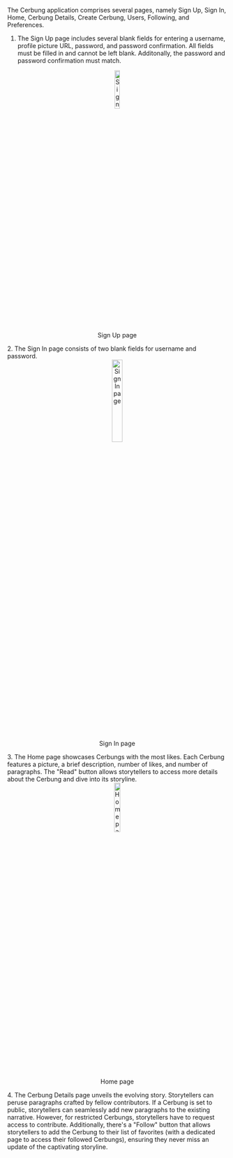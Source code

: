 The Cerbung application comprises several pages, namely Sign Up, Sign In, Home, Cerbung Details, Create Cerbung, Users, Following, and Preferences.
1. The Sign Up page includes several blank fields for entering a username, profile picture URL, password, and password confirmation. All fields must be filled in and cannot be left blank. Additonally, the password and password confirmation must match.
<section align="center">
    <a href="https://github.com/user-attachments/assets/5b1d86cd-eb63-4037-bd72-89cc101dcc58"><img src="https://github.com/user-attachments/assets/5b1d86cd-eb63-4037-bd72-89cc101dcc58" width=15% height=15% alt="Sign Up page"></a>
    <p align="center">Sign Up page</p>
</section>
2. The Sign In page consists of two blank fields for username and password. 
<section align="center">
    <a href="https://github.com/user-attachments/assets/157ba390-61e9-40a5-8683-028cfd4c9720"><img src="https://github.com/user-attachments/assets/157ba390-61e9-40a5-8683-028cfd4c9720" width=22% height=22% alt="Sign In page"></a>
    <p align="center">Sign In page</p>
</section>
3. The Home page showcases Cerbungs with the most likes. Each Cerbung features a picture, a brief description, number of likes, and number of paragraphs. The "Read" button allows storytellers to access more details about the Cerbung and dive into its storyline.
<section align="center">
    <a href="https://github.com/user-attachments/assets/fc3e1f82-0e5d-467c-b401-ee6f699d18d6"><img src="https://github.com/user-attachments/assets/fc3e1f82-0e5d-467c-b401-ee6f699d18d6" width=17% height=17% alt="Home page"></a>
    <p align="center">Home page</p>
</section>
4. The Cerbung Details page unveils the evolving story. Storytellers can peruse paragraphs crafted by fellow contributors. If a Cerbung is set to public, storytellers can seamlessly add new paragraphs to the existing narrative. However, for restricted Cerbungs, storytellers have to request access to contribute. Additionally, there's a "Follow" button that allows storytellers to add the Cerbung to their list of favorites (with a dedicated page to access their followed Cerbungs), ensuring they never miss an update of the captivating storyline.


